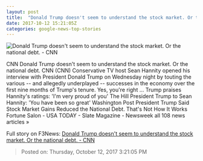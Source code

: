 ```yaml
---
layout: post
title:  "Donald Trump doesn't seem to understand the stock market. Or the national debt. - CNN"
date: 2017-10-12 15:21:05Z
categories: google-news-top-stories
---
```


![Donald Trump doesn't seem to understand the stock market. Or the national debt. - CNN](http://i2.cdn.cnn.com/cnnnext/dam/assets/171012080300-trump-today-super-tease.jpg)

CNN Donald Trump doesn't seem to understand the stock market. Or the national debt. CNN (CNN) Conservative TV host Sean Hannity opened his interview with President Donald Trump on Wednesday night by touting the various -- and allegedly underplayed -- successes in the economy over the first nine months of Trump's tenure. Yes, you're right ... Trump praises Hannity's ratings: 'I'm very proud of you' The Hill President Trump to Sean Hannity: 'You have been so great' Washington Post President Trump Said Stock Market Gains Reduced the National Debt. That's Not How It Works Fortune Salon - USA TODAY - Slate Magazine - Newsweek all 108 news articles »


Full story on F3News: [Donald Trump doesn't seem to understand the stock market. Or the national debt. - CNN](http://www.f3nws.com/n/rEjqPJ)

> Posted on: Thursday, October 12, 2017 3:21:05 PM
